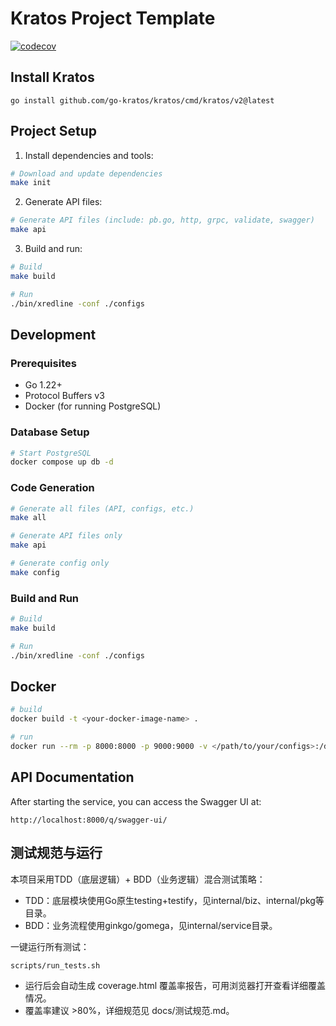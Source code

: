 # Kratos Project Template

[![codecov](https://codecov.io/gh/26huitailang/cross-redline/branch/main/graph/badge.svg)](https://codecov.io/gh/26huitailang/cross-redline)

## Install Kratos
```
go install github.com/go-kratos/kratos/cmd/kratos/v2@latest
```

## Project Setup
1. Install dependencies and tools:
```bash
# Download and update dependencies
make init
```

2. Generate API files:
```bash
# Generate API files (include: pb.go, http, grpc, validate, swagger)
make api
```

3. Build and run:
```bash
# Build
make build

# Run
./bin/xredline -conf ./configs
```

## Development

### Prerequisites
- Go 1.22+
- Protocol Buffers v3
- Docker (for running PostgreSQL)

### Database Setup
```bash
# Start PostgreSQL
docker compose up db -d
```

### Code Generation
```bash
# Generate all files (API, configs, etc.)
make all

# Generate API files only
make api

# Generate config only
make config
```

### Build and Run
```bash
# Build
make build

# Run
./bin/xredline -conf ./configs
```

## Docker
```bash
# build
docker build -t <your-docker-image-name> .

# run
docker run --rm -p 8000:8000 -p 9000:9000 -v </path/to/your/configs>:/data/conf <your-docker-image-name>
```

## API Documentation
After starting the service, you can access the Swagger UI at:
```
http://localhost:8000/q/swagger-ui/
```

## 测试规范与运行

本项目采用TDD（底层逻辑）+ BDD（业务逻辑）混合测试策略：
- TDD：底层模块使用Go原生testing+testify，见internal/biz、internal/pkg等目录。
- BDD：业务流程使用ginkgo/gomega，见internal/service目录。

一键运行所有测试：
```sh
scripts/run_tests.sh
```
- 运行后会自动生成 coverage.html 覆盖率报告，可用浏览器打开查看详细覆盖情况。
- 覆盖率建议 >80%，详细规范见 docs/测试规范.md。
